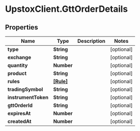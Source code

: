 # UpstoxClient.GttOrderDetails

## Properties
Name | Type | Description | Notes
------------ | ------------- | ------------- | -------------
**type** | **String** |  | [optional] 
**exchange** | **String** |  | [optional] 
**quantity** | **Number** |  | [optional] 
**product** | **String** |  | [optional] 
**rules** | [**[Rule]**](Rule.md) |  | [optional] 
**tradingSymbol** | **String** |  | [optional] 
**instrumentToken** | **String** |  | [optional] 
**gttOrderId** | **String** |  | [optional] 
**expiresAt** | **Number** |  | [optional] 
**createdAt** | **Number** |  | [optional] 
